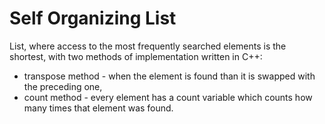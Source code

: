 # Self Organizing List

List, where access to the most frequently searched elements is the shortest, with two methods of implementation written in C++:

* transpose method - when the element is found than it is swapped with the preceding one,
* count method - every element has a count variable which counts how many times that element was found.
